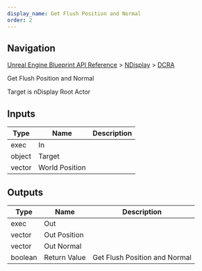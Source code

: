 ```yaml
---
display_name: Get Flush Position and Normal
order: 2
---
```

## Navigation

[Unreal Engine Blueprint API Reference](https://dev.epicgames.com/documentation/en-us/unreal-engine/BlueprintAPI) > [NDisplay](https://dev.epicgames.com/documentation/en-us/unreal-engine/BlueprintAPI/NDisplay) > [DCRA](https://dev.epicgames.com/documentation/en-us/unreal-engine/BlueprintAPI/NDisplay/DCRA)

Get Flush Position and Normal

Target is nDisplay Root Actor

## Inputs

| Type | Name | Description |
| --- | --- | --- |
| exec | In |  |
| object | Target |  |
| vector | World Position |  |

## Outputs

| Type | Name | Description |
| --- | --- | --- |
| exec | Out |  |
| vector | Out Position |  |
| vector | Out Normal |  |
| boolean | Return Value | Get Flush Position and Normal |
